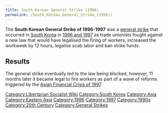 ```yaml
---
title: South Korean General Strike (1996)
permalink: /South_Korean_General_Strike_(1996)/
---
```


The **South Korean General Strike of 1996-1997** was a [general
strike](List_of_General_Strikes "wikilink") that occurred in [South
Korea](South_Korea "wikilink") in [1996 and
1997](Timeline_of_Libertarian_Socialism_in_Eastern_Asia "wikilink") as
trade unionists fought against a new law that would have legalised the
firing of workers, increased the workweek by 12 hours, legalise scab
labor and ban strike funds.

## Results

The general strike eventually led to the law being blocked, however, 11
months later it became legal to fire workers as part of a wave of
reforms triggered by the [Asian Financial Crisis of
1997](Asian_Financial_Crisis_(1997) "wikilink").

[Category:Libertarian Socialist
Wiki](Category:Libertarian_Socialist_Wiki "wikilink") [Category:South
Korea](Category:South_Korea "wikilink")
[Category:Asia](Category:Asia "wikilink") [Category:Eastern
Asia](Category:Eastern_Asia "wikilink")
[Category:1996](Category:1996 "wikilink")
[Category:1997](Category:1997 "wikilink")
[Category:1990s](Category:1990s "wikilink") [Category:20th
Century](Category:20th_Century "wikilink") [Category:General
Strikes](Category:General_Strikes "wikilink")